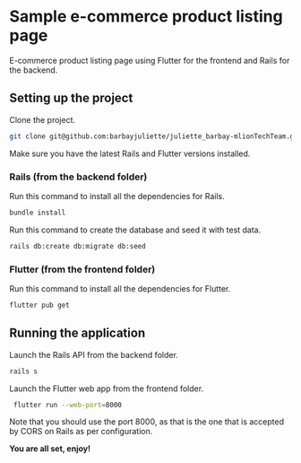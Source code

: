 # Sample e-commerce product listing page

E-commerce product listing page using Flutter for the frontend and Rails for the backend.

## Setting up the project

Clone the project.

```bash
git clone git@github.com:barbayjuliette/juliette_barbay-mlionTechTeam.git
```

Make sure you have the latest Rails and Flutter versions installed.

### Rails (from the backend folder)

Run this command to install all the dependencies for Rails.

```bash
bundle install
```

Run this command to create the database and seed it with test data.

```bash
rails db:create db:migrate db:seed
```

### Flutter (from the frontend folder)

Run this command to install all the dependencies for Flutter.

```bash
flutter pub get
```

## Running the application

Launch the Rails API from the backend folder.

```bash
rails s
```

Launch the Flutter web app from the frontend folder.

```bash
 flutter run --web-port=8000
```
Note that you should use the port 8000, as that is the one that is accepted by CORS on Rails as per configuration.

**You are all set, enjoy!**
